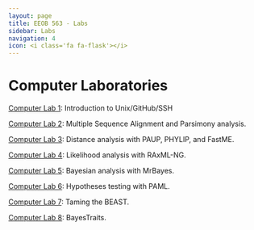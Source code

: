 ```yaml
---
layout: page
title: EEOB 563 - Labs
sidebar: Labs
navigation: 4
icon: <i class='fa fa-flask'></i> 
---
```


# Computer Laboratories

[Computer Lab 1](https://isu-molphyl.github.io/EEOB563/computer_labs/lab1): Introduction to Unix/GitHub/SSH  

[Computer Lab 2](https://isu-molphyl.github.io/EEOB563/computer_labs/lab2): Multiple Sequence Alignment and Parsimony analysis.

[Computer Lab 3](https://isu-molphyl.github.io/EEOB563/computer_labs/lab3): Distance analysis with PAUP, PHYLIP, and FastME.

[Computer Lab 4](https://isu-molphyl.github.io/EEOB563/computer_labs/lab4): Likelihood analysis with RAxML-NG.

[Computer Lab 5](https://isu-molphyl.github.io/EEOB563-Spring2018/computer_labs/lab5): Bayesian analysis with MrBayes.

[Computer Lab 6](https://isu-molphyl.github.io/EEOB563-Spring2018/computer_labs/lab6): Hypotheses testing with PAML.

[Computer Lab 7](https://isu-molphyl.github.io/EEOB563-Spring2018/computer_labs/lab7): Taming the BEAST.

[Computer Lab 8](https://isu-molphyl.github.io/EEOB563-Spring2018/computer_labs/lab8): BayesTraits.
